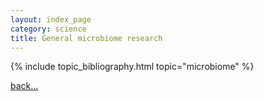 ```yaml
---
layout: index_page
category: science
title: General microbiome research
---
```


{% include topic_bibliography.html topic="microbiome" %}

[back...](/science)
